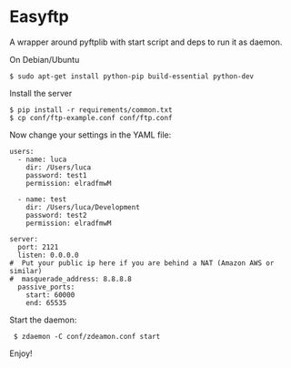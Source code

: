 Easyftp
=======

A wrapper around pyftplib with start script and deps to run it as daemon.

On Debian/Ubuntu

    $ sudo apt-get install python-pip build-essential python-dev

Install the server

    $ pip install -r requirements/common.txt
    $ cp conf/ftp-example.conf conf/ftp.conf

Now change your settings in the YAML file:

    users:
      - name: luca
        dir: /Users/luca
        password: test1
        permission: elradfmwM

      - name: test
        dir: /Users/luca/Development
        password: test2
        permission: elradfmwM

    server:
      port: 2121
      listen: 0.0.0.0
    #  Put your public ip here if you are behind a NAT (Amazon AWS or similar)
    #  masquerade_address: 8.8.8.8
      passive_ports:
        start: 60000
        end: 65535

Start the daemon:

     $ zdaemon -C conf/zdeamon.conf start

Enjoy!